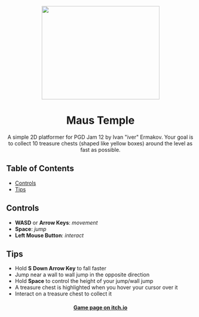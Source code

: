 
<p align="center">
  <img width="315" height="250" src="https://img.itch.zone/aW1nLzEzMTE1ODM5LnBuZw==/original/JL28zZ.png">
</p>

<h1 align="center">Maus Temple</h1>

<p align="center">
A simple 2D platformer for PGD Jam 12 by Ivan "iver" Ermakov. Your goal is to collect 10 treasure chests (shaped like yellow boxes) around the level as fast as possible.
</p>

## Table of Contents
- [Controls](#controls)
- [Tips](#tips)

<a name="controls"></a>
## Controls
- **WASD** or **Arrow Keys**: *movement*
- **Space**: *jump*
- **Left Mouse Button**: *interact*

<a name="tips"></a>
## Tips
- Hold **S** **Down Arrow Key** to fall faster
- Jump near a wall to wall jump in the opposite direction
- Hold **Space** to control the height of your jump/wall jump
- A treasure chest is highlighted when you hover your cursor over it
- Interact on a treasure chest to collect it

<h4 align="center">
<a href="https://iver00.itch.io/maus-temple">Game page on itch.io</a>
</h4>
